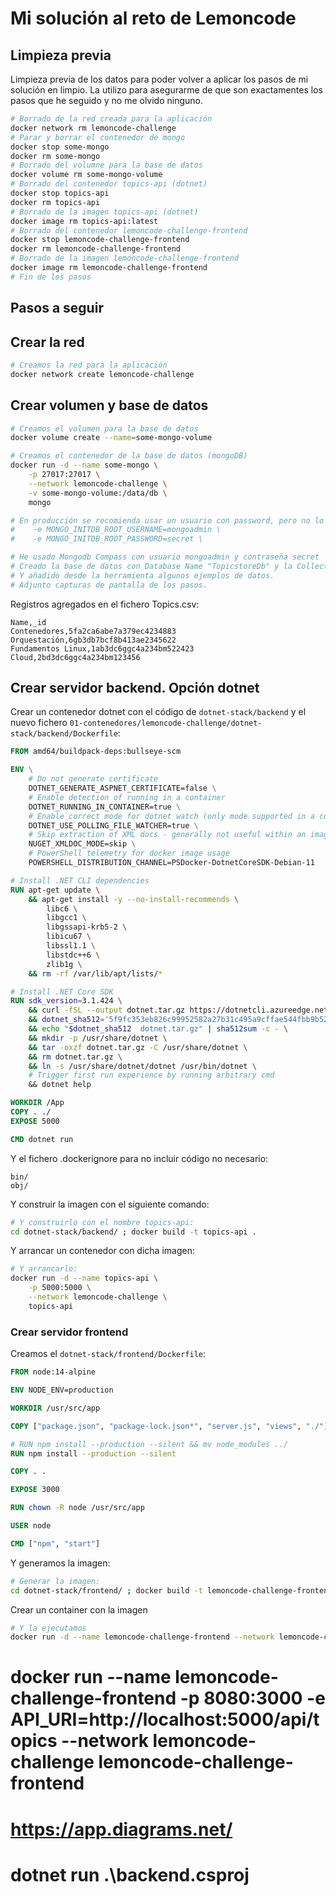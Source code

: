 # Mi solución al reto de Lemoncode

## Limpieza previa

Limpieza previa de los datos para poder volver a aplicar los pasos de mi solución en limpio.
La utilizo para asegurarme de que son exactamentes los pasos que he seguido y no me olvido ninguno.

```sh
# Borrado de la red creada para la aplicación
docker network rm lemoncode-challenge
# Parar y borrar el contenedor de mongo
docker stop some-mongo
docker rm some-mongo
# Borrado del volumne para la base de datos
docker volume rm some-mongo-volume
# Borrado del contenedor topics-api (dotnet)
docker stop topics-api
docker rm topics-api
# Borrado de la imagen topics-api (dotnet)
docker image rm topics-api:latest
# Borrado del contenedor lemoncode-challenge-frontend
docker stop lemoncode-challenge-frontend
docker rm lemoncode-challenge-frontend
# Borrado de la imagen lemoncode-challenge-frontend
docker image rm lemoncode-challenge-frontend
# Fin de los pasos
```

## Pasos a seguir

## Crear la red


```sh
# Creamos la red para la aplicación
docker network create lemoncode-challenge
```

## Crear volumen y base de datos

```sh
# Creamos el volumen para la base de datos
docker volume create --name=some-mongo-volume

# Creamos el contenedor de la base de datos (mongoDB)
docker run -d --name some-mongo \
    -p 27017:27017 \
    --network lemoncode-challenge \
    -v some-mongo-volume:/data/db \
    mongo

# En producción se recomienda usar un usuario con password, pero no lo añado porque requiere más cambios en el servidor dotnet
#    -e MONGO_INITDB_ROOT_USERNAME=mongoadmin \
#    -e MONGO_INITDB_ROOT_PASSWORD=secret \

# He usado Mongodb Compass con usuario mongoadmin y contraseña secret 
# Creado la base de datos con Database Name "TopicstoreDb" y la Collection Name "Topics"
# Y añadido desde la herramienta algunos ejemplos de datos. 
# Adjunto capturas de pantalla de los pasos.
```

Registros agregados en el fichero Topics.csv:

```csv
Name,_id
Contenedores,5fa2ca6abe7a379ec4234883
Orquestación,6gb3db7bcf8b413ae2345622
Fundamentos Linux,1ab3dc6ggc4a234bm522423
Cloud,2bd3dc6ggc4a234bm123456
```

## Crear servidor backend. Opción dotnet

Crear un contenedor dotnet con el código de `dotnet-stack/backend` y el nuevo fichero `01-contenedores/lemoncode-challenge/dotnet-stack/backend/Dockerfile`:

```dockerfile
FROM amd64/buildpack-deps:bullseye-scm

ENV \
    # Do not generate certificate
    DOTNET_GENERATE_ASPNET_CERTIFICATE=false \
    # Enable detection of running in a container
    DOTNET_RUNNING_IN_CONTAINER=true \
    # Enable correct mode for dotnet watch (only mode supported in a container)
    DOTNET_USE_POLLING_FILE_WATCHER=true \
    # Skip extraction of XML docs - generally not useful within an image/container - helps performance
    NUGET_XMLDOC_MODE=skip \
    # PowerShell telemetry for docker image usage
    POWERSHELL_DISTRIBUTION_CHANNEL=PSDocker-DotnetCoreSDK-Debian-11

# Install .NET CLI dependencies
RUN apt-get update \
    && apt-get install -y --no-install-recommends \
        libc6 \
        libgcc1 \
        libgssapi-krb5-2 \
        libicu67 \
        libssl1.1 \
        libstdc++6 \
        zlib1g \
    && rm -rf /var/lib/apt/lists/*

# Install .NET Core SDK
RUN sdk_version=3.1.424 \
    && curl -fSL --output dotnet.tar.gz https://dotnetcli.azureedge.net/dotnet/Sdk/$sdk_version/dotnet-sdk-$sdk_version-linux-x64.tar.gz \
    && dotnet_sha512='5f9fc353eb826c99952582a27b31c495a9cffae544fbb9b52752d2ff9ca0563876bbeab6dc8fe04366c23c783a82d080914ebc1f0c8d6d20c4f48983c303bf18' \
    && echo "$dotnet_sha512  dotnet.tar.gz" | sha512sum -c - \
    && mkdir -p /usr/share/dotnet \
    && tar -oxzf dotnet.tar.gz -C /usr/share/dotnet \
    && rm dotnet.tar.gz \
    && ln -s /usr/share/dotnet/dotnet /usr/bin/dotnet \
    # Trigger first run experience by running arbitrary cmd
    && dotnet help

WORKDIR /App
COPY . ./
EXPOSE 5000

CMD dotnet run
```

Y el fichero .dockerignore para no incluir código no necesario:

```
bin/
obj/
```

Y construir la imagen con el siguiente comando:

```sh
# Y construirlo con el nombre topics-api:
cd dotnet-stack/backend/ ; docker build -t topics-api .
```

Y arrancar un contenedor con dicha imagen:

```sh
# Y arrancarlo:
docker run -d --name topics-api \
    -p 5000:5000 \
    --network lemoncode-challenge \
    topics-api
```

### Crear servidor frontend



Creamos el `dotnet-stack/frontend/Dockerfile`:

```dockerfile
FROM node:14-alpine

ENV NODE_ENV=production

WORKDIR /usr/src/app

COPY ["package.json", "package-lock.json*", "server.js", "views", "./"]

# RUN npm install --production --silent && mv node_modules ../
RUN npm install --production --silent

COPY . .

EXPOSE 3000

RUN chown -R node /usr/src/app

USER node

CMD ["npm", "start"]
```

Y generamos la imagen:

```sh
# Generar la imagen:
cd dotnet-stack/frontend/ ; docker build -t lemoncode-challenge-frontend .
```

Crear un container con la imagen

```sh
# Y la ejecutamos
docker run -d --name lemoncode-challenge-frontend --network lemoncode-challenge -e API_URI=http://topics-api:5000/api/topics -p 8080:3000 lemoncode-challenge-frontend
```

# docker run --name lemoncode-challenge-frontend -p 8080:3000 -e API_URI=http://localhost:5000/api/topics --network lemoncode-challenge lemoncode-challenge-frontend

# https://app.diagrams.net/

# dotnet run .\backend.csproj 
```